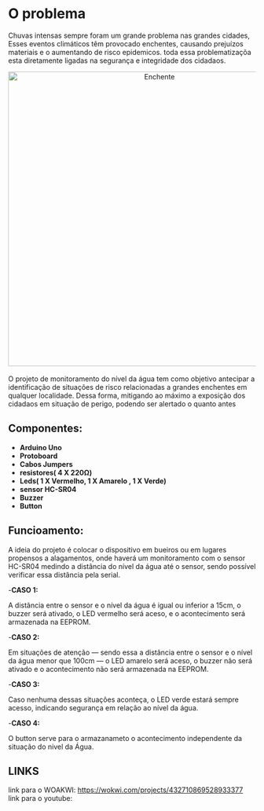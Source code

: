 # O problema 

Chuvas intensas sempre foram um grande problema nas grandes cidades, Esses eventos climáticos têm provocado enchentes, causando prejuízos materiais e o aumentando de risco epidemicos. toda essa problematizaçõa esta diretamente ligadas na segurança e integridade dos cidadaos.

<div align="center">
  <img src="https://www.rbsdirect.com.br/imagesrc/25731199.jpg?w=1024&h=512&a=c&version=1575255600" alt="Enchente" width="600"/>
  <br>
</div>
<br>

<div>O projeto de monitoramento do nível da água tem como objetivo antecipar a identificação de situações de risco relacionadas a grandes enchentes em qualquer localidade. Dessa forma, mitigando ao máximo a exposição dos cidadaos em situação de perigo, podendo ser alertado o quanto antes </div>

## Componentes:
- **Arduino Uno**
- **Protoboard**
- **Cabos Jumpers**
- **resistores( 4 X 220Ω)**
- **Leds( 1 X Vermelho, 1 X Amarelo , 1 X Verde)**
- **sensor HC-SR04**
- **Buzzer**
- **Button**

## Funcioamento:

A ideia do projeto é colocar o dispositivo em bueiros ou em lugares propensos a alagamentos, onde haverá um monitoramento com o sensor HC-SR04 medindo a distância do nível da água até o sensor, sendo possível verificar essa distância pela serial.

-**CASO 1:**

A distância entre o sensor e o nível da água é igual ou inferior a 15cm, o buzzer será ativado, o LED vermelho será aceso, e o acontecimento será armazenada na EEPROM.

-**CASO 2:**

Em situações de atenção — sendo essa a distância entre o sensor e o nível da água menor que 100cm — o LED amarelo será aceso, o buzzer não será ativado e o acontecimento não será armazenada na EEPROM.

-**CASO 3:**

Caso nenhuma dessas situações aconteça, o LED verde estará sempre acesso, indicando segurança em relação ao nível da água.

-**CASO 4:**

O button serve para o armazanameto o acontecimento independente da situação do nivel da Água.

## LINKS
link para o WOAKWI:
https://wokwi.com/projects/432710869528933377
link para o youtube:


